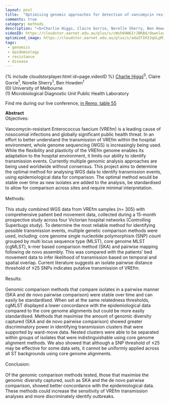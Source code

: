 ```yaml
---
layout: post
title:  "Optimising genomic approaches for detection of vancomycin resistant Enterococcus faecium transmission in the hospital environment"
comments: true
category: methods
description: "<b>Charlie Higgs, Claire Gorrie, Norelle Sherry, Ben Howden</b><br/>Objectives:<br/><br/>Vancomycin-resistant Enteroco..."
videoID: https://cloudstor.aarnet.edu.au/plus/s/cWsh04W6IrJBKBd/download
optimized_image: https://cloudstor.aarnet.edu.au/plus/s/ada5TIH3JqGLpMI/download
tags:
 - genomics
 - epidemiology
 - resistance
 - disease
---
```

{% include cloudstorplayer.html id=page.videoID %}
<u>Charlie Higgs</u><sup>0</sup>, Claire Gorrie<sup>1</sup>, Norelle Sherry<sup>1</sup>, Ben Howden<sup>1</sup><br/>
\(0\) University of Melbourne<br/>
\(1\) Microbiological Diagnostic Unit Public Health Laboratory

Find me during our live conference, [in Remo, table 55](https://remo.co)

<b>Abstract</b><br/>
Objectives:<br/><br/>Vancomycin-resistant Enterococcus faecium \(VREfm\) is a leading cause of nosocomial infections and globally significant public health threat. In an effort to better understand the transmission of VREfm within the hospital environment, whole genome sequencing \(WGS\) is increasingly being used. While the flexibility and plasticity of the VREfm genome enables its adaptation to the hospital environment, it limits our ability to identify transmission events. Currently multiple genomic analysis approaches are being used worldwide without consensus. This project aims to determine the optimal method for analysing WGS data to identify transmission events, using epidemiological data for comparison. The optimal method would be stable over time as new isolates are added to the analysis, be standardised to allow for comparison across sites and require minimal interpretation.<br/><br/>Methods:<br/><br/>This study combined WGS data from VREfm samples \(n= 305\) with comprehensive patient bed movement data, collected during a 15-month prospective study across four Victorian hospital networks \(Controlling Superbugs study\). To determine the most reliable method for identifying possible transmission events, multiple genetic comparison methods were used, including: core genome single nucleotide polymorphism \(SNP\) count grouped by multi locus sequence type \(MLST\), core genome MLST \(cgMLST\), k-mer based comparison method \(SKA\) and pairwise mapping following de novo assembly. This was compared with the patients’ bed movement data to infer likelihood of transmission based on temporal and spatial overlap. Current literature suggests an isolate pairwise distance threshold of ≤25 SNPs indicates putative transmission of VREfm. <br/><br/>Results:<br/><br/>Genomic comparison methods that compare isolates in a pairwise manner \(SKA and de novo pairwise comparison\) were stable over time and can easily be standardised. When set at the same relatedness thresholds, cgMLST displayed a lower concordance with the epidemiological data compared to the core genome alignments but could be more easily standardised. Methods that maximise the amount of genomic diversity captured \(SKA and de novo pairwise comparison\) showed greater discriminatory power in identifying transmission clusters that were supported by ward-move data. Nested clusters were able to be separated within groups of isolates that were indistinguishable using core genome alignment methods. We also showed that although a SNP threshold of ≤25 may be effective for some data sets, it cannot be uniformly applied across all ST backgrounds using core genome alignments.  <br/><br/>Conclusion:<br/><br/>Of the genomic comparison methods tested, those that maximise the genomic diversity captured, such as SKA and the de novo pairwise comparison, showed better concordance with the epidemiological data. These methods could increase the sensitivity of VREfm transmission analyses and more discriminately identify outbreaks. <br/>
